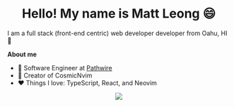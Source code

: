 <h1 align="center">Hello! My name is Matt Leong 😄</h1>

I am a full stack (front-end centric) web developer developer from Oahu, HI 🌴  

**About me**

- 💼 Software Engineer at [Pathwire](https://pathwire.com)
- 💫 Creator of CosmicNvim
- ❤️ Things I love: TypeScript, React, and Neovim   

<p align="center">
  <img align="center" src="https://github-readme-stats.vercel.app/api?username=mattleong&show_icons=true&theme=tokyonight" />  
</p>
